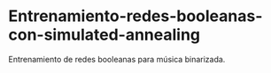 # Entrenamiento-redes-booleanas-con-simulated-annealing
Entrenamiento de redes booleanas para música binarizada.
